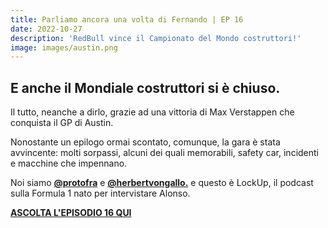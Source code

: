 ```yaml
---
title: Parliamo ancora una volta di Fernando | EP 16
date: 2022-10-27
description: 'RedBull vince il Campionato del Mondo costruttori!'
image: images/austin.png
---
```


## E anche il Mondiale costruttori si è chiuso.

Il tutto, neanche a dirlo, grazie ad una vittoria di Max Verstappen che conquista il GP di Austin.

Nonostante un epilogo ormai scontato, comunque, la gara è stata avvincente: molti sorpassi, alcuni dei quali memorabili, safety car, incidenti e macchine che impennano.

Noi siamo **[@protofra](https://www.instagram.com/protofra/?hl=it)** e **[@herbertvongallo.](https://www.instagram.com/herbertvongallo/?hl=it)** e questo è LockUp, il podcast sulla Formula 1 nato per intervistare Alonso.


**[ASCOLTA L'EPISODIO 16 QUI](https://spotifyanchor-web.app.link/e/mRCZ0BuG3ub)**